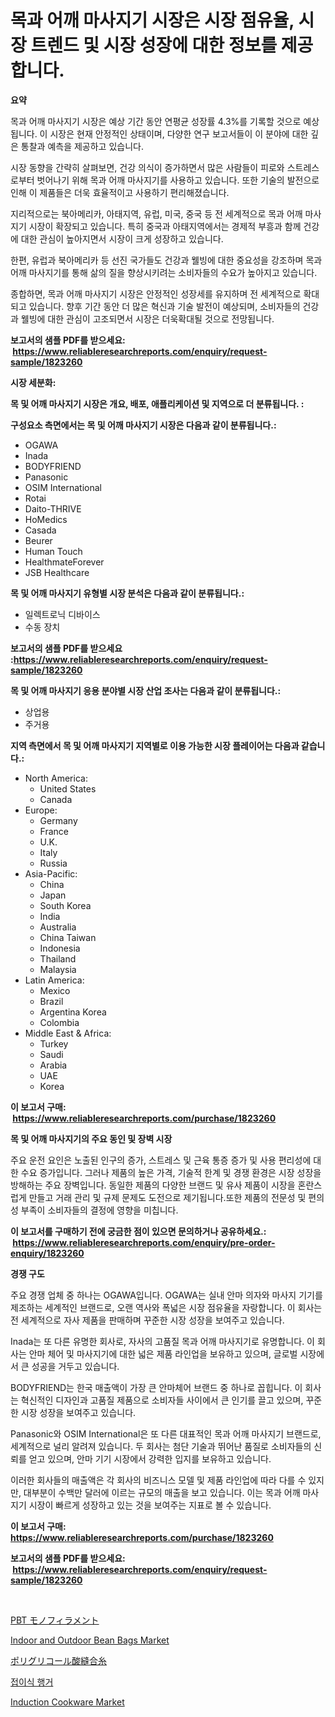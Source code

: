 <p><h1>목과 어깨 마사지기 시장은 시장 점유율, 시장 트렌드 및 시장 성장에 대한 정보를 제공합니다.</h1></p><p><strong>요약</strong></p>
<p><p>목과 어깨 마사지기 시장은 예상 기간 동안 연평균 성장률 4.3%를 기록할 것으로 예상됩니다. 이 시장은 현재 안정적인 상태이며, 다양한 연구 보고서들이 이 분야에 대한 깊은 통찰과 예측을 제공하고 있습니다.</p><p>시장 동향을 간략히 살펴보면, 건강 의식이 증가하면서 많은 사람들이 피로와 스트레스로부터 벗어나기 위해 목과 어깨 마사지기를 사용하고 있습니다. 또한 기술의 발전으로 인해 이 제품들은 더욱 효율적이고 사용하기 편리해졌습니다.</p><p>지리적으로는 북아메리카, 아태지역, 유럽, 미국, 중국 등 전 세계적으로 목과 어깨 마사지기 시장이 확장되고 있습니다. 특히 중국과 아태지역에서는 경제적 부흥과 함께 건강에 대한 관심이 높아지면서 시장이 크게 성장하고 있습니다.</p><p>한편, 유럽과 북아메리카 등 선진 국가들도 건강과 웰빙에 대한 중요성을 강조하며 목과 어깨 마사지기를 통해 삶의 질을 향상시키려는 소비자들의 수요가 높아지고 있습니다.</p><p>종합하면, 목과 어깨 마사지기 시장은 안정적인 성장세를 유지하며 전 세계적으로 확대되고 있습니다. 향후 기간 동안 더 많은 혁신과 기술 발전이 예상되며, 소비자들의 건강과 웰빙에 대한 관심이 고조되면서 시장은 더욱확대될 것으로 전망됩니다.</p></p>
<p><strong>보고서의 샘플 PDF를 받으세요: &nbsp;<a href="https://www.reliableresearchreports.com/enquiry/request-sample/1823260">https://www.reliableresearchreports.com/enquiry/request-sample/1823260</a></strong></p>
<p><strong>시장 세분화:</strong></p>
<p><strong> 목 및 어깨 마사지기 시장은 개요, 배포, 애플리케이션 및 지역으로 더 분류됩니다. :</strong></p>
<p><strong>구성요소 측면에서는 목 및 어깨 마사지기 시장은 다음과 같이 분류됩니다.:</strong></p>
<p><ul><li>OGAWA</li><li>Inada</li><li>BODYFRIEND</li><li>Panasonic</li><li>OSIM International</li><li>Rotai</li><li>Daito-THRIVE</li><li>HoMedics</li><li>Casada</li><li>Beurer</li><li>Human Touch</li><li>HealthmateForever</li><li>JSB Healthcare</li></ul></p>
<p><strong> 목 및 어깨 마사지기 유형별 시장 분석은 다음과 같이 분류됩니다.:</strong></p>
<p><ul><li>일렉트로닉 디바이스</li><li>수동 장치</li></ul></p>
<p><strong>보고서의 샘플 PDF를 받으세요 :<a href="https://www.reliableresearchreports.com/enquiry/request-sample/1823260">https://www.reliableresearchreports.com/enquiry/request-sample/1823260</a></strong></p>
<p><strong> 목 및 어깨 마사지기 응용 분야별 시장 산업 조사는 다음과 같이 분류됩니다.:</strong></p>
<p><ul><li>상업용</li><li>주거용</li></ul></p>
<p><strong>지역 측면에서 목 및 어깨 마사지기 지역별로 이용 가능한 시장 플레이어는 다음과 같습니다.:</strong></p>
<p><ul>
    <li>
        North America:
        <ul>
            <li>United States</li>
            <li>Canada</li>
        </ul>
    </li>
    <li>
        Europe:
        <ul>
            <li>Germany</li>
            <li>France</li>
            <li>U.K.</li>
            <li>Italy</li>
            <li>Russia</li>
        </ul>
    </li>
    <li>
        Asia-Pacific:
        <ul>
            <li>China</li>
            <li>Japan</li>
            <li>South Korea</li>
            <li>India</li>
            <li>Australia</li>
            <li>China Taiwan</li>
            <li>Indonesia</li>
            <li>Thailand</li>
            <li>Malaysia</li>
        </ul>
    </li>
    <li>
        Latin America:
        <ul>
            <li>Mexico</li>
            <li>Brazil</li>
            <li>Argentina Korea</li>
            <li>Colombia</li>
        </ul>
    </li>
    <li>
        Middle East & Africa:
        <ul>
            <li>Turkey</li>
            <li>Saudi</li>
            <li>Arabia</li>
            <li>UAE</li>
            <li>Korea</li>
        </ul>
    </li>
    </ul></p>
<p><strong>이 보고서 구매: &nbsp;<a href="https://www.reliableresearchreports.com/purchase/1823260">https://www.reliableresearchreports.com/purchase/1823260</a></strong></p>
<p><strong>목 및 어깨 마사지기의 주요 동인 및 장벽 시장</strong></p>
<p><p>주요 운전 요인은 노출된 인구의 증가, 스트레스 및 근육 통증 증가 및 사용 편리성에 대한 수요 증가입니다. 그러나 제품의 높은 가격, 기술적 한계 및 경쟁 환경은 시장 성장을 방해하는 주요 장벽입니다. 동일한 제품의 다양한 브랜드 및 유사 제품이 시장을 혼란스럽게 만들고 거래 관리 및 규제 문제도 도전으로 제기됩니다.또한 제품의 전문성 및 편의성 부족이 소비자들의 결정에 영향을 미칩니다.</p></p>
<p><strong>이 보고서를 구매하기 전에 궁금한 점이 있으면 문의하거나 공유하세요.: &nbsp;<a href="https://www.reliableresearchreports.com/enquiry/pre-order-enquiry/1823260">https://www.reliableresearchreports.com/enquiry/pre-order-enquiry/1823260</a></strong></p>
<p><strong>경쟁 구도</strong></p>
<p><p>주요 경쟁 업체 중 하나는 OGAWA입니다. OGAWA는 실내 안마 의자와 마사지 기기를 제조하는 세계적인 브랜드로, 오랜 역사와 폭넓은 시장 점유율을 자랑합니다. 이 회사는 전 세계적으로 자사 제품을 판매하며 꾸준한 시장 성장을 보여주고 있습니다. </p><p>Inada는 또 다른 유명한 회사로, 자사의 고품질 목과 어깨 마사지기로 유명합니다. 이 회사는 안마 체어 및 마사지기에 대한 넓은 제품 라인업을 보유하고 있으며, 글로벌 시장에서 큰 성공을 거두고 있습니다. </p><p>BODYFRIEND는 한국 매출액이 가장 큰 안마체어 브랜드 중 하나로 꼽힙니다. 이 회사는 혁신적인 디자인과 고품질 제품으로 소비자들 사이에서 큰 인기를 끌고 있으며, 꾸준한 시장 성장을 보여주고 있습니다. </p><p>Panasonic와 OSIM International은 또 다른 대표적인 목과 어깨 마사지기 브랜드로, 세계적으로 널리 알려져 있습니다. 두 회사는 첨단 기술과 뛰어난 품질로 소비자들의 신뢰를 얻고 있으며, 안마 기기 시장에서 강력한 입지를 보유하고 있습니다.</p><p>이러한 회사들의 매출액은 각 회사의 비즈니스 모델 및 제품 라인업에 따라 다를 수 있지만, 대부분이 수백만 달러에 이르는 규모의 매출을 보고 있습니다. 이는 목과 어깨 마사지기 시장이 빠르게 성장하고 있는 것을 보여주는 지표로 볼 수 있습니다.</p></p>
<p><strong>이 보고서 구매: &nbsp; <a href="https://www.reliableresearchreports.com/purchase/1823260">https://www.reliableresearchreports.com/purchase/1823260</a></strong></p>
<p><strong>보고서의 샘플 PDF를 받으세요: &nbsp;<a href="https://www.reliableresearchreports.com/enquiry/request-sample/1823260">https://www.reliableresearchreports.com/enquiry/request-sample/1823260</a></strong><strong></strong></p>
<p>&nbsp;</p>
<p><p><a href="https://medium.com/@alyle7648/pbt%E3%83%A2%E3%83%8E%E3%83%95%E3%82%A3%E3%83%A9%E3%83%A1%E3%83%B3%E3%83%88%E5%B8%82%E5%A0%B4%E3%81%AE%E3%83%88%E3%83%AC%E3%83%B3%E3%83%89%E3%81%A8%E5%B8%82%E5%A0%B4%E5%88%86%E6%9E%90%E3%81%AF-2024%E5%B9%B4%E3%81%8B%E3%82%892031%E5%B9%B4%E3%81%BE%E3%81%A7%E3%81%AE%E4%BA%88%E6%B8%AC%E3%81%A8%E3%81%AA%E3%81%A3%E3%81%A6%E3%81%84%E3%81%BE%E3%81%99-4899a3fd70e1">PBT モノフィラメント</a></p><p><a href="https://github.com/globismark/Market-Research-Report-List-2/blob/main/indoor-and-outdoor-bean-bags-market.md">Indoor and Outdoor Bean Bags Market</a></p><p><a href="https://medium.com/@abdielkilback/%E3%83%9D%E3%83%AA%E3%82%B0%E3%83%AA%E3%82%B3%E3%83%BC%E3%83%AB%E9%85%B8%E7%B3%B8%E3%81%AE%E5%B8%82%E5%A0%B4%E3%83%AC%E3%83%9D%E3%83%BC%E3%83%88%E3%81%AF-%E3%81%93%E3%81%AE%E5%B8%82%E5%A0%B4%E3%81%AE%E6%9C%80%E6%96%B0%E3%81%AE%E3%83%88%E3%83%AC%E3%83%B3%E3%83%89%E3%81%A8%E6%88%90%E9%95%B7%E6%A9%9F%E4%BC%9A%E3%82%92%E6%98%8E%E3%82%89%E3%81%8B%E3%81%AB%E3%81%97%E3%81%A6%E3%81%84%E3%81%BE%E3%81%99-cf85038ae5ce">ポリグリコール酸縫合糸</a></p><p><a href="https://medium.com/@felipegrrady654556/%EC%A0%91%EC%9D%B4%EC%8B%9D-%EC%98%B7%EA%B1%B8%EC%9D%B4-%EC%8B%9C%EC%9E%A5-%ED%8A%B8%EB%A0%8C%EB%93%9C-%EC%98%88%EC%B8%A1-%EB%B0%8F-2031%EB%85%84%EA%B9%8C%EC%A7%80%EC%9D%98-%EA%B2%BD%EC%9F%81-%EB%B6%84%EC%84%9D-f68952953612">접이식 행거</a></p><p><a href="https://github.com/bobicer/Market-Research-Report-List-2/blob/main/induction-cookware-market.md">Induction Cookware Market</a></p></p>